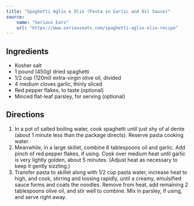 ```yaml
---
title: "Spaghetti Aglio e Olio (Pasta in Garlic and Oil Sauce)"
source:
    name: "Serious Eats"
    url: "https://www.seriouseats.com/spaghetti-aglio-olio-recipe"
---
```


## Ingredients

-   Kosher salt
-   1 pound (450g) dried spaghetti
-   1/2 cup (120ml) extra-virgin olive oil, divided
-   4 medium cloves garlic, thinly sliced
-   Red pepper flakes, to taste (optional)
-   Minced flat-leaf parsley, for serving (optional)

## Directions

1. In a pot of salted boiling water, cook spaghetti until just shy of al dente (about 1 minute less than the package directs). Reserve pasta cooking water.
1. Meanwhile, in a large skillet, combine 6 tablespoons oil and garlic. Add pinch of red pepper flakes, if using. Cook over medium heat until garlic is very lightly golden, about 5 minutes. (Adjust heat as necessary to keep it gently sizzling.)
1. Transfer pasta to skillet along with 1/2 cup pasta water, increase heat to high, and cook, stirring and tossing rapidly, until a creamy, emulsified sauce forms and coats the noodles. Remove from heat, add remaining 2 tablespoons olive oil, and stir well to combine. Mix in parsley, if using, and serve right away.
